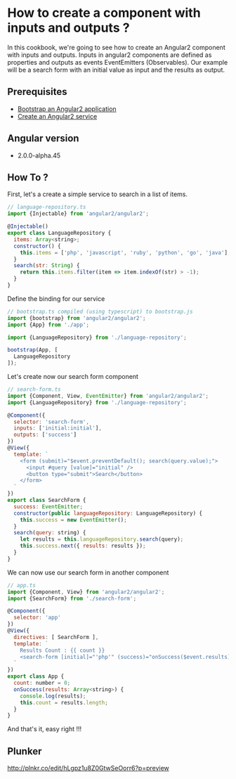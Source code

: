 # How to create a component with inputs and outputs ?

In this cookbook, we're going to see how to create an Angular2 component with inputs and outputs.
Inputs in angular2 components are defined as properties and outputs as events EventEmitters (Observables).
Our example will be a search form with an initial value as input and the results as output.

## Prerequisites

 * [Bootstrap an Angular2 application](bootstrap.md)
 * [Create an Angular2 service](service.md)

## Angular version

- 2.0.0-alpha.45

## How To ?

First, let's a create a simple service to search in a list of items.

````javascript
// language-repository.ts
import {Injectable} from 'angular2/angular2';

@Injectable()
export class LanguageRepository {
  items: Array<string>;
  constructor() {
    this.items = ['php', 'javascript', 'ruby', 'python', 'go', 'java'];
  }
  search(str: String) {
    return this.items.filter(item => item.indexOf(str) > -1);
  }
}
````

Define the binding for our service

````javascript
// bootstrap.ts compiled (using typescript) to bootstrap.js
import {bootstrap} from 'angular2/angular2';
import {App} from './app';

import {LanguageRepository} from './language-repository';

bootstrap(App, [
  LanguageRepository
]);
````

Let's create now our search form component

````javascript
// search-form.ts
import {Component, View, EventEmitter} from 'angular2/angular2';
import {LanguageRepository} from './language-repository';

@Component({
  selector: 'search-form',
  inputs: ['initial:initial'],
  outputs: ['success']
})
@View({
  template: `
    <form (submit)="$event.preventDefault(); search(query.value);">
      <input #query [value]="initial" />
      <button type="submit">Search</button>
    </form>
  `
})
export class SearchForm {
  success: EventEmitter;
  constructor(public languageRepository: LanguageRepository) {
    this.success = new EventEmitter();
  }
  search(query: string) {
    let results = this.languageRepository.search(query);
    this.success.next({ results: results });
  }
}
````

We can now use our search form in another component

````javascript
// app.ts
import {Component, View} from 'angular2/angular2';
import {SearchForm} from './search-form';

@Component({
  selector: 'app'
})
@View({
  directives: [ SearchForm ],
  template: `
    Results Count : {{ count }}
    <search-form [initial]="'php'" (success)="onSuccess($event.results)"></search-form>
  `
})
export class App {
  count: number = 0;
  onSuccess(results: Array<string>) {
    console.log(results);
    this.count = results.length;
  }
}
````

And that's it, easy right !!!

## Plunker

http://plnkr.co/edit/hLgpz1u8Z0GtwSeOorr6?p=preview
